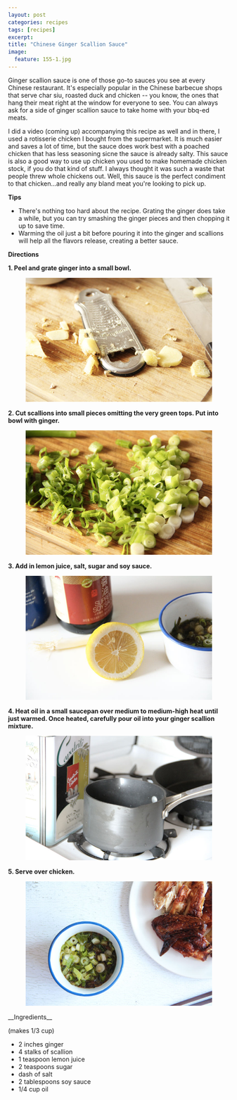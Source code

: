 ```yaml
---
layout: post
categories: recipes
tags: [recipes]
excerpt: 
title: "Chinese Ginger Scallion Sauce"
image:
  feature: 155-1.jpg
---
```


Ginger scallion sauce is one of those go-to sauces you see at every Chinese restaurant.  It's especially popular in the Chinese barbecue shops that serve char siu, roasted duck and chicken -- you know, the ones that hang their meat right at the window for everyone to see.  You can always ask for a side of ginger scallion sauce to take home with your bbq-ed meats.

I did a video (coming up) accompanying this recipe as well and in there, I used a rotisserie chicken I bought from the supermarket.  It is much easier and saves a lot of time, but the sauce does work best with a poached chicken that has less seasoning sicne the sauce is already salty.  This sauce is also a good way to use up chicken you used to make homemade chicken stock, if you do that kind of stuff.  I always thought it was such a waste that people threw whole chickens out.  Well, this sauce is the perfect condiment to that chicken...and really any bland meat you're looking to pick up.

__Tips__

- There's nothing too hard about the recipe.  Grating the ginger does take a while, but you can try smashing the ginger pieces and then chopping it up to save time.  
- Warming the oil just a bit before pouring it into the ginger and scallions will help all the flavors release, creating a better sauce.


__Directions__

__1. Peel and grate ginger into a small bowl.__


<figure> <img src='/images/155-2.jpg'> </figure>

__2. Cut scallions into small pieces omitting the very green tops.  Put into bowl with ginger.__

<figure> <img src='/images/155-3.jpg'> </figure>

__3. Add in lemon juice, salt, sugar and soy sauce.__

<figure> <img src='/images/155-4.jpg'> </figure>

__4. Heat oil in a small saucepan over medium to medium-high heat until just warmed.  Once heated, carefully pour oil into your ginger scallion mixture.__

<figure> <img src='/images/155-5.jpg'> </figure>

__5. Serve over chicken.__

<figure> <img src='/images/155-6.jpg'> </figure>


<section class='recipe'>
__Ingredients__

(makes 1/3 cup)

- 2 inches ginger
- 4 stalks of scallion
- 1 teaspoon lemon juice
- 2 teaspoons sugar
- dash of salt
- 2 tablespoons soy sauce
- 1/4 cup oil</section>